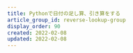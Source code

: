 ```yaml
---
title: Pythonで日付の足し算、引き算をする
article_group_id: reverse-lookup-group
display_order: 90
created: 2022-02-08
updated: 2022-02-08
---
```


